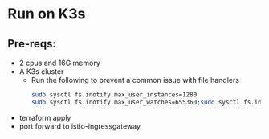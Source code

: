 # Run on K3s

## Pre-reqs:

* 2 cpus and 16G memory
* A K3s cluster
  * Run the following to prevent a common issue with file handlers
      ```sh
      sudo sysctl fs.inotify.max_user_instances=1280
      sudo sysctl fs.inotify.max_user_watches=655360;sudo sysctl fs.inotify.max_user_instances=1280
    ```
* terraform apply
* port forward to istio-ingressgateway